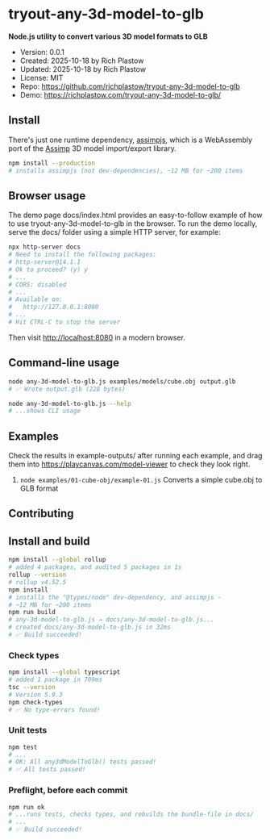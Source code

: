 # tryout-any-3d-model-to-glb

**Node.js utility to convert various 3D model formats to GLB**

- Version: 0.0.1
- Created: 2025-10-18 by Rich Plastow
- Updated: 2025-10-18 by Rich Plastow
- License: MIT
- Repo: <https://github.com/richplastow/tryout-any-3d-model-to-glb>
- Demo: <https://richplastow.com/tryout-any-3d-model-to-glb/>

## Install

There's just one runtime dependency,
[assimpjs](https://www.npmjs.com/package/assimpjs), which is a WebAssembly port
of the [Assimp](https://www.assimp.org/) 3D model import/export library.

```bash
npm install --production
# installs assimpjs (not dev-dependencies), ~12 MB for ~200 items
```

## Browser usage

The demo page docs/index.html provides an easy-to-follow example of how to use
tryout-any-3d-model-to-glb in the browser. To run the demo locally, serve the
docs/ folder using a simple HTTP server, for example:

```bash
npx http-server docs
# Need to install the following packages:
# http-server@14.1.1
# Ok to proceed? (y) y
# ...
# CORS: disabled
# ...
# Available on:
#   http://127.0.0.1:8080
# ...
# Hit CTRL-C to stop the server
```

Then visit <http://localhost:8080> in a modern browser.

## Command-line usage

```bash
node any-3d-model-to-glb.js examples/models/cube.obj output.glb
# ✅ Wrote output.glb (228 bytes)

node any-3d-model-to-glb.js --help
# ...shows CLI usage
```

## Examples

Check the results in example-outputs/ after running each example, and drag them
into <https://playcanvas.com/model-viewer> to check they look right.

1. `node examples/01-cube-obj/example-01.js` Converts a simple cube.obj to GLB format

## Contributing

## Install and build

```bash
npm install --global rollup
# added 4 packages, and audited 5 packages in 1s
rollup --version
# rollup v4.52.5
npm install
# installs the "@types/node" dev-dependency, and assimpjs -
# ~12 MB for ~200 items
npm run build
# any-3d-model-to-glb.js → docs/any-3d-model-to-glb.js...
# created docs/any-3d-model-to-glb.js in 32ms
# ✅ Build succeeded!
```

### Check types

```bash
npm install --global typescript
# added 1 package in 709ms
tsc --version
# Version 5.9.3
npm check-types
# ✅ No type-errors found!
```

### Unit tests

```bash
npm test
# ...
# OK: All any3dModelToGlb() tests passed!
# ✅ All tests passed!
```

### Preflight, before each commit

```bash
npm run ok
# ...runs tests, checks types, and rebuilds the bundle-file in docs/
# ...
# ✅ Build succeeded!
```
